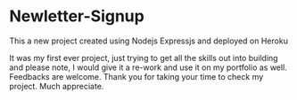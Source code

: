 # Newletter-Signup
This a new project created using Nodejs Expressjs and deployed on Heroku

It was my first ever project, just trying to get all the skills out into building and please note, I would give it a re-work and use it on my portfolio as well. 
Feedbacks are welcome. Thank you for taking your time to check my project. Much appreciate. 
